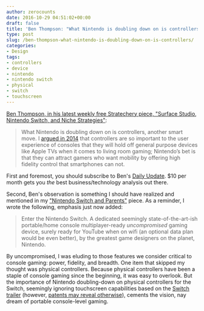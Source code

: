 ```yaml
---
author: zerocounts
date: 2016-10-29 04:51:02+00:00
draft: false
title: 'Ben Thompson: "What Nintendo is doubling down on is controllers"'
type: post
slug: /ben-thompson-what-nintendo-is-doubling-down-on-is-controllers/
categories:
- Design
tags:
- controllers
- device
- nintendo
- nintendo switch
- physical
- switch
- touchscreen
---
```


[Ben Thompson, in his latest weekly free Stratechery piece, "Surface Studio, Nintendo Switch, and Niche Strategies"](https://stratechery.com/2016/surface-studio-nintendo-switch-and-the-potential-of-niche/):

> What Nintendo is doubling down on is controllers, another smart move. I [argued in 2014](https://stratechery.com/2014/games-good-enough/) that controllers are so important to the user experience of consoles that they will hold off general purpose devices like Apple TVs when it comes to living room gaming; Nintendo’s bet is that they can attract gamers who want mobility by offering high fidelity control that smartphones can not.

First and foremost, you should subscribe to Ben's [Daily Update](https://stratechery.com/membership/). $10 per month gets you _the_ best business/technology analysis out there.

Second, Ben's observation is something I should have realized and mentioned in my ["Nintendo Switch and Parents"](/2016/10/21/nintendo-switch-and-parents/) piece. As a reminder, I wrote the following, emphasis just now added:

> Enter the Nintendo Switch. A dedicated seemingly state-of-the-art-ish portable/home console multiplayer-ready _uncompromised_ gaming device, surely ready for YouTube when on wifi (an optional data plan would be even better), by the greatest game designers on the planet, Nintendo.

By uncompromised, I was eluding to those features we consider critical to console gaming: power, fidelity, and breadth. One item that skipped my thought was physical controllers. Because physical controllers have been a staple of console gaming since the beginning, it was easy to overlook. But the importance of Nintendo doubling-down on physical controllers for the Switch, seemingly ignoring touchscreen capabilities based on the [Switch trailer](http://www.polygon.com/2016/10/24/13379434/nintendo-switch-secret-projector) (however, [patents may reveal otherwise](http://www.polygon.com/2016/10/24/13379434/nintendo-switch-secret-projector)), cements the vision, nay dream of portable console-level gaming.
